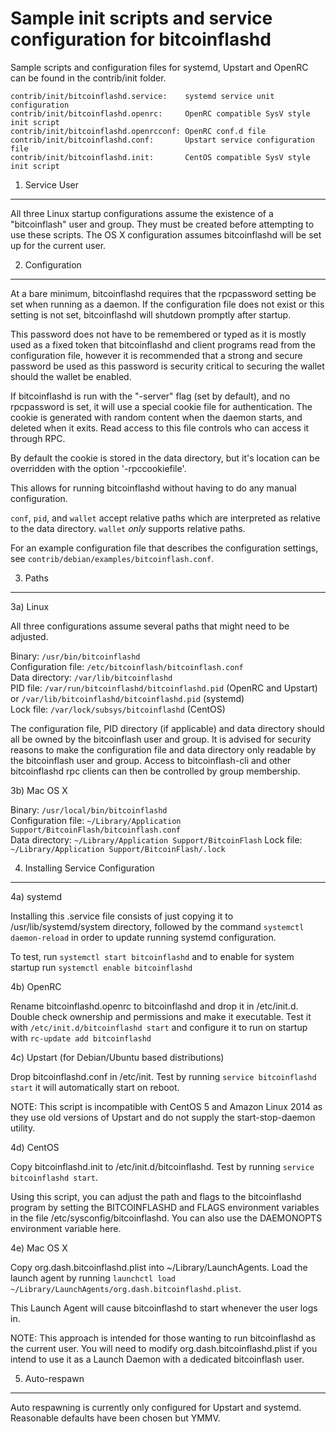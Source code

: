 Sample init scripts and service configuration for bitcoinflashd
==========================================================

Sample scripts and configuration files for systemd, Upstart and OpenRC
can be found in the contrib/init folder.

    contrib/init/bitcoinflashd.service:    systemd service unit configuration
    contrib/init/bitcoinflashd.openrc:     OpenRC compatible SysV style init script
    contrib/init/bitcoinflashd.openrcconf: OpenRC conf.d file
    contrib/init/bitcoinflashd.conf:       Upstart service configuration file
    contrib/init/bitcoinflashd.init:       CentOS compatible SysV style init script

1. Service User
---------------------------------

All three Linux startup configurations assume the existence of a "bitcoinflash" user
and group.  They must be created before attempting to use these scripts.
The OS X configuration assumes bitcoinflashd will be set up for the current user.

2. Configuration
---------------------------------

At a bare minimum, bitcoinflashd requires that the rpcpassword setting be set
when running as a daemon.  If the configuration file does not exist or this
setting is not set, bitcoinflashd will shutdown promptly after startup.

This password does not have to be remembered or typed as it is mostly used
as a fixed token that bitcoinflashd and client programs read from the configuration
file, however it is recommended that a strong and secure password be used
as this password is security critical to securing the wallet should the
wallet be enabled.

If bitcoinflashd is run with the "-server" flag (set by default), and no rpcpassword is set,
it will use a special cookie file for authentication. The cookie is generated with random
content when the daemon starts, and deleted when it exits. Read access to this file
controls who can access it through RPC.

By default the cookie is stored in the data directory, but it's location can be overridden
with the option '-rpccookiefile'.

This allows for running bitcoinflashd without having to do any manual configuration.

`conf`, `pid`, and `wallet` accept relative paths which are interpreted as
relative to the data directory. `wallet` *only* supports relative paths.

For an example configuration file that describes the configuration settings,
see `contrib/debian/examples/bitcoinflash.conf`.

3. Paths
---------------------------------

3a) Linux

All three configurations assume several paths that might need to be adjusted.

Binary:              `/usr/bin/bitcoinflashd`  
Configuration file:  `/etc/bitcoinflash/bitcoinflash.conf`  
Data directory:      `/var/lib/bitcoinflashd`  
PID file:            `/var/run/bitcoinflashd/bitcoinflashd.pid` (OpenRC and Upstart) or `/var/lib/bitcoinflashd/bitcoinflashd.pid` (systemd)  
Lock file:           `/var/lock/subsys/bitcoinflashd` (CentOS)  

The configuration file, PID directory (if applicable) and data directory
should all be owned by the bitcoinflash user and group.  It is advised for security
reasons to make the configuration file and data directory only readable by the
bitcoinflash user and group.  Access to bitcoinflash-cli and other bitcoinflashd rpc clients
can then be controlled by group membership.

3b) Mac OS X

Binary:              `/usr/local/bin/bitcoinflashd`  
Configuration file:  `~/Library/Application Support/BitcoinFlash/bitcoinflash.conf`  
Data directory:      `~/Library/Application Support/BitcoinFlash`
Lock file:           `~/Library/Application Support/BitcoinFlash/.lock`

4. Installing Service Configuration
-----------------------------------

4a) systemd

Installing this .service file consists of just copying it to
/usr/lib/systemd/system directory, followed by the command
`systemctl daemon-reload` in order to update running systemd configuration.

To test, run `systemctl start bitcoinflashd` and to enable for system startup run
`systemctl enable bitcoinflashd`

4b) OpenRC

Rename bitcoinflashd.openrc to bitcoinflashd and drop it in /etc/init.d.  Double
check ownership and permissions and make it executable.  Test it with
`/etc/init.d/bitcoinflashd start` and configure it to run on startup with
`rc-update add bitcoinflashd`

4c) Upstart (for Debian/Ubuntu based distributions)

Drop bitcoinflashd.conf in /etc/init.  Test by running `service bitcoinflashd start`
it will automatically start on reboot.

NOTE: This script is incompatible with CentOS 5 and Amazon Linux 2014 as they
use old versions of Upstart and do not supply the start-stop-daemon utility.

4d) CentOS

Copy bitcoinflashd.init to /etc/init.d/bitcoinflashd. Test by running `service bitcoinflashd start`.

Using this script, you can adjust the path and flags to the bitcoinflashd program by
setting the BITCOINFLASHD and FLAGS environment variables in the file
/etc/sysconfig/bitcoinflashd. You can also use the DAEMONOPTS environment variable here.

4e) Mac OS X

Copy org.dash.bitcoinflashd.plist into ~/Library/LaunchAgents. Load the launch agent by
running `launchctl load ~/Library/LaunchAgents/org.dash.bitcoinflashd.plist`.

This Launch Agent will cause bitcoinflashd to start whenever the user logs in.

NOTE: This approach is intended for those wanting to run bitcoinflashd as the current user.
You will need to modify org.dash.bitcoinflashd.plist if you intend to use it as a
Launch Daemon with a dedicated bitcoinflash user.

5. Auto-respawn
-----------------------------------

Auto respawning is currently only configured for Upstart and systemd.
Reasonable defaults have been chosen but YMMV.

